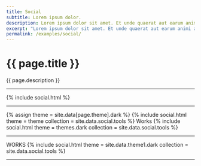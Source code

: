 ```yaml
---
title: Social
subtitle: Lorem ipsum dolor.
description: Lorem ipsum dolor sit amet. Et unde quaerat aut earum animi aut explicabo saepe qui quibusdam accusamus ut velit asperiores vel natus temporibus. Qui sapiente saepe qui totam saepe est suscipit quia vel error provident cum omnis eius aut galisum rem nulla dolor? Qui internos voluptas est nulla odit est temporibus expedita eos quidem cumque. Ea voluptates eligendi quo rerum libero et molestiae harum vel fugit magni et cupiditate optio At quia consequuntur ut exercitationem laboriosam. Cum blanditiis voluptatibus At amet sunt At quia deleniti id quibusdam neque ut odio placeat.
excerpt: "Lorem ipsum dolor sit amet. Et unde quaerat aut earum animi aut explicabo saepe qui quibusdam accusamus ut velit asperiores vel natus temporibus."
permalink: /examples/social/
---
```


<h1>{{ page.title }}</h1>
<p class = "text-justify">{{ page.description }}</p>
<hr/>

{% include social.html %}
<hr/>

{% assign theme = site.data[page.theme].dark %}
{% include social.html  theme = theme
                        collection = site.data.social.tools %}
Works
{% include social.html  theme = themes.dark
                        collection = site.data.social.tools %}
<hr/>
WORKS 
{% include social.html  theme = site.data.theme1.dark
                        collection = site.data.social.tools %}
<hr/>

